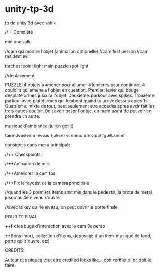 # unity-tp-3d
tp de unity 3d avec vahik

// = Complété

min une salle

//cam qui montre l'objet (animation optionelle)
//cam first person
//cam resident evil

torches: point light
main puzzle spot light

//deplacement

PUZZLE: 4 objets a amener pour allumer 4 lumieres pour continuer. 4 couloirs qui amene a l'objet en question. Premier: levier qui bouge desplateformes jusqu'a l'objet. Deuxieme: parkour avec spikes. Troisieme: parkour avec plateformes qui tombent quand tu arrive dessus apres 1s. Quatrieme: mixte de tout, peut seulement etre accedes apres avoir fait les trois autres couloir. Doit avoir poser l'onbjet en main avant de pouvoir en prendre un autre.

musique d'ambiance (julien got it)

faire deuxieme niveau (julien) et menu principal (guillaume)

consignes dans menu principale

//++ Checkpoints

//++Animation de mort

//++Ameliorer la cam fps

//++Fix le raycast de la camera principale

//quand les 3 premiers items sont mis dans le pedestal, la prote de metal jusqu'au 4e niveau s'ouvre

//avec la key du 4e niveau, on peut ouvrir la porte finale


POUR TP FINAL

++fix les bugs d'interaction avec le cam 3e perso

++Sons (mort, collection d'items, deposage d'un item, musique de fond, porte qui s'ouvre, etc)

CREDITS:

Auteur des piques veut etre credited looks like... doit verifier si on doit le faire
